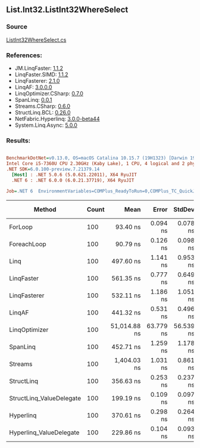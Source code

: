 ﻿## List.Int32.ListInt32WhereSelect

### Source
[ListInt32WhereSelect.cs](../LinqBenchmarks/List/Int32/ListInt32WhereSelect.cs)

### References:
- JM.LinqFaster: [1.1.2](https://www.nuget.org/packages/JM.LinqFaster/1.1.2)
- LinqFaster.SIMD: [1.1.2](https://www.nuget.org/packages/LinqFaster.SIMD/1.0.3)
- LinqFasterer: [2.1.0](https://www.nuget.org/packages/LinqFasterer/2.1.0)
- LinqAF: [3.0.0.0](https://www.nuget.org/packages/LinqAF/3.0.0.0)
- LinqOptimizer.CSharp: [0.7.0](https://www.nuget.org/packages/LinqOptimizer.CSharp/0.7.0)
- SpanLinq: [0.0.1](https://www.nuget.org/packages/SpanLinq/0.0.1)
- Streams.CSharp: [0.6.0](https://www.nuget.org/packages/Streams.CSharp/0.6.0)
- StructLinq.BCL: [0.26.0](https://www.nuget.org/packages/StructLinq/0.26.0)
- NetFabric.Hyperlinq: [3.0.0-beta44](https://www.nuget.org/packages/NetFabric.Hyperlinq/3.0.0-beta44)
- System.Linq.Async: [5.0.0](https://www.nuget.org/packages/System.Linq.Async/5.0.0)

### Results:
``` ini

BenchmarkDotNet=v0.13.0, OS=macOS Catalina 10.15.7 (19H1323) [Darwin 19.6.0]
Intel Core i5-7360U CPU 2.30GHz (Kaby Lake), 1 CPU, 4 logical and 2 physical cores
.NET SDK=6.0.100-preview.7.21379.14
  [Host] : .NET 5.0.6 (5.0.621.22011), X64 RyuJIT
  .NET 6 : .NET 6.0.0 (6.0.21.37719), X64 RyuJIT

Job=.NET 6  EnvironmentVariables=COMPlus_ReadyToRun=0,COMPlus_TC_QuickJitForLoops=1,COMPlus_TieredPGO=1  Runtime=.NET 6.0  

```
|                   Method | Count |         Mean |     Error |    StdDev |          Ratio | RatioSD |   Gen 0 | Gen 1 | Gen 2 | Allocated |
|------------------------- |------ |-------------:|----------:|----------:|---------------:|--------:|--------:|------:|------:|----------:|
|                  ForLoop |   100 |     93.40 ns |  0.094 ns |  0.078 ns |       baseline |         |       - |     - |     - |         - |
|              ForeachLoop |   100 |     90.79 ns |  0.126 ns |  0.098 ns |   1.03x faster |   0.00x |       - |     - |     - |         - |
|                     Linq |   100 |    497.60 ns |  1.141 ns |  0.953 ns |   5.33x slower |   0.01x |  0.0725 |     - |     - |     152 B |
|               LinqFaster |   100 |    561.35 ns |  0.777 ns |  0.649 ns |   6.01x slower |   0.01x |  0.3090 |     - |     - |     648 B |
|             LinqFasterer |   100 |    532.11 ns |  1.186 ns |  1.051 ns |   5.70x slower |   0.01x |  0.4473 |     - |     - |     936 B |
|                   LinqAF |   100 |    441.32 ns |  0.531 ns |  0.496 ns |   4.73x slower |   0.01x |       - |     - |     - |         - |
|            LinqOptimizer |   100 | 51,014.88 ns | 63.779 ns | 56.539 ns | 546.20x slower |   0.73x | 14.7095 |     - |     - |  30,788 B |
|                 SpanLinq |   100 |    452.71 ns |  1.259 ns |  1.178 ns |   4.85x slower |   0.01x |       - |     - |     - |         - |
|                  Streams |   100 |  1,404.03 ns |  1.031 ns |  0.861 ns |  15.03x slower |   0.02x |  0.3624 |     - |     - |     760 B |
|               StructLinq |   100 |    356.63 ns |  0.253 ns |  0.237 ns |   3.82x slower |   0.00x |  0.0305 |     - |     - |      64 B |
| StructLinq_ValueDelegate |   100 |    199.19 ns |  0.109 ns |  0.097 ns |   2.13x slower |   0.00x |       - |     - |     - |         - |
|                Hyperlinq |   100 |    370.61 ns |  0.298 ns |  0.264 ns |   3.97x slower |   0.00x |       - |     - |     - |         - |
|  Hyperlinq_ValueDelegate |   100 |    229.86 ns |  0.104 ns |  0.093 ns |   2.46x slower |   0.00x |       - |     - |     - |         - |
